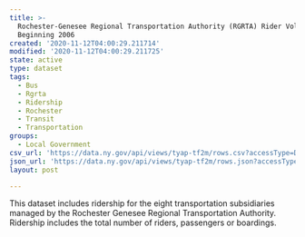 ```yaml
---
title: >-
  Rochester-Genesee Regional Transportation Authority (RGRTA) Rider Volumes 
  Beginning 2006
created: '2020-11-12T04:00:29.211714'
modified: '2020-11-12T04:00:29.211725'
state: active
type: dataset
tags:
  - Bus
  - Rgrta
  - Ridership
  - Rochester
  - Transit
  - Transportation
groups:
  - Local Government
csv_url: 'https://data.ny.gov/api/views/tyap-tf2m/rows.csv?accessType=DOWNLOAD'
json_url: 'https://data.ny.gov/api/views/tyap-tf2m/rows.json?accessType=DOWNLOAD'
layout: post

---
```

This dataset includes ridership for the eight transportation subsidiaries managed by the Rochester Genesee Regional Transportation Authority. Ridership includes the total number of riders, passengers or boardings.
